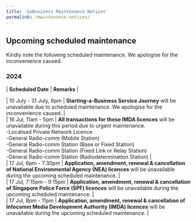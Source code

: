 ```yaml
---
title: 'GoBusiness Maintenance Notices'
permalink: /maintenance-notices/
---
```


## Upcoming scheduled maintenance

Kindly note the following scheduled maintenance. We apologise for the inconvenience caused.

### 2024 

| **Scheduled Date** | **Remarks** |  

    
| 10 July - 31 July, 6pm | **Starting-a-Business Service Journey** will be unavailable due to scheduled maintenance. We apologise for the inconvenience caused. |  
| 16 Jul, 11am - 5pm | **All transactions for these IMDA licences** will be unavailable during this period due to urgent maintenance.<br>-Localised Private Network Licence<br>-General Radio-comm (Mobile Station)<br>-General Radio-comm Station (Base or Fixed Station)<br>-General Radio-comm Station (Fixed Link or Relay Station)<br>-General Radio-comm Station (Radiodetermination Station)   |     
| 17 Jul, 6pm - 7:30pm | **Application, amendment, renewal & cancellation of National Environmental Agency (NEA) licences** will be unavailable during the upcoming scheduled maintenance. |       
| 17 Jul, 7:15pm - 9:15pm | **Application, amendment, renewal & cancellation of Singapore Police Force (SPF) licences** will be unavailable during the upcoming scheduled maintenance. |     
| 17 Jul, 8pm - 11pm | **Application, amendment, renewal & cancellation of Infocomm Media Development Authority (IMDA) licences** will be unavailable during the upcoming scheduled maintenance. |      




<script src="/jquery/jquery.min.js"></script> <script src="/jquery/resize-tables.js"></script>
